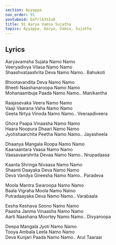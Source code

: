 ```yaml
---
section: Ayyappa
nav_order: 91
youtubeid: EeTrlA35Iu0
title: 91 Aarya Vamsa Sujatha
topics: Ayyappa, Aarya, Vamsa, Sujatha
---
```


## Lyrics

Aaryavamsha Sujata Namo Namo\
Veeryadivya Vilasa Namo Namo\
Shaashvataashrita Deva Namo Namo.. Bahukoti

Bhootavandita Deva Namo Namo\
Bheeti Naashanaroopa Namo Namo\
Mohanaambuja Paada Namo Namo.. Manikantha

Raajasevaka Veera Namo Namo\
Vaaji Vaarana Vaha Namo Namo\
Geeta Nrtya Vinoda Namo Namo.. Veeraadiveera

Ghora Paapa Vinaasha Namo Namo\
Haara Noopura Dhaari Namo Namo\
Jyotishaarchita Peetha Namo Namo.. Jayasheela

Dhaanya Mangala Roopa Namo Namo\
Kaanaantara Vaasa Namo Namo\
Vaasavaarshrita Devaa Namo Namo.. Nrupadaasa

Kaanta Shringa Nivaasa Namo Namo\
Shaanti Daayaka Deva Namo Namo\
Deva Vandya Gireesha Namo Namo.. Paradeva

Moola Mantra Swaroopa Namo Namo\
Baala Vigraha Moola Namo Namo\
Putradaayaka Deva Namo Namo.. Varabaala

Eesha Keshava Soono Namo Namo\
Paasha Janma Vinaasha Namo Namo\
Aarti Naashana Moortey Namo Namo.. Divyaroopa

Deepa Mangala Jyoti Namo Namo\
Tooya Ambala Leela Namo Namo\
Deva Kunjari Paada Namo Namo.. Arul Taaraai
